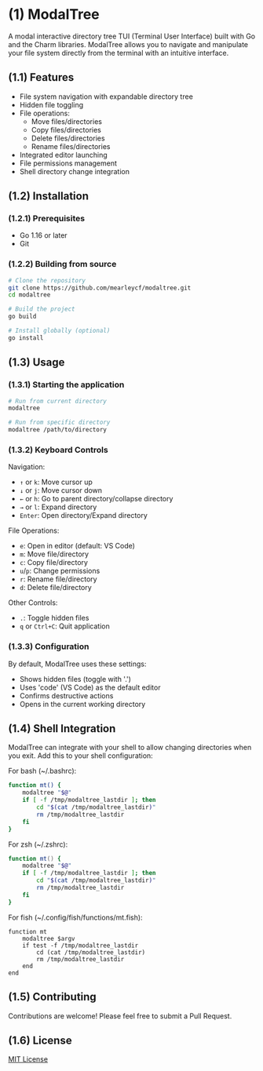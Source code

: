 # (1) ModalTree

A modal interactive directory tree TUI (Terminal User Interface) built with Go and the Charm libraries. ModalTree allows you to navigate and manipulate your file system directly from the terminal with an intuitive interface.

## (1.1) Features

- File system navigation with expandable directory tree
- Hidden file toggling
- File operations:
  - Move files/directories
  - Copy files/directories
  - Delete files/directories
  - Rename files/directories
- Integrated editor launching
- File permissions management
- Shell directory change integration

## (1.2) Installation

### (1.2.1) Prerequisites

- Go 1.16 or later
- Git

### (1.2.2) Building from source

```bash
# Clone the repository
git clone https://github.com/mearleycf/modaltree.git
cd modaltree

# Build the project
go build

# Install globally (optional)
go install
```

## (1.3) Usage

### (1.3.1) Starting the application

```bash
# Run from current directory
modaltree

# Run from specific directory
modaltree /path/to/directory
```

### (1.3.2) Keyboard Controls

Navigation:
- `↑` or `k`: Move cursor up
- `↓` or `j`: Move cursor down
- `←` or `h`: Go to parent directory/collapse directory
- `→` or `l`: Expand directory
- `Enter`: Open directory/Expand directory

File Operations:
- `e`: Open in editor (default: VS Code)
- `m`: Move file/directory
- `c`: Copy file/directory
- `u`/`p`: Change permissions
- `r`: Rename file/directory
- `d`: Delete file/directory

Other Controls:
- `.`: Toggle hidden files
- `q` or `Ctrl+C`: Quit application

### (1.3.3) Configuration

By default, ModalTree uses these settings:
- Shows hidden files (toggle with '.')
- Uses 'code' (VS Code) as the default editor
- Confirms destructive actions
- Opens in the current working directory

## (1.4) Shell Integration

ModalTree can integrate with your shell to allow changing directories when you exit. Add this to your shell configuration:

For bash (~/.bashrc):

```bash
function mt() {
    modaltree "$@"
    if [ -f /tmp/modaltree_lastdir ]; then
        cd "$(cat /tmp/modaltree_lastdir)"
        rm /tmp/modaltree_lastdir
    fi
}
```

For zsh (~/.zshrc):

```zsh
function mt() {
    modaltree "$@"
    if [ -f /tmp/modaltree_lastdir ]; then
        cd "$(cat /tmp/modaltree_lastdir)"
        rm /tmp/modaltree_lastdir
    fi
}
```

For fish (~/.config/fish/functions/mt.fish):

```fish
function mt
    modaltree $argv
    if test -f /tmp/modaltree_lastdir
        cd (cat /tmp/modaltree_lastdir)
        rm /tmp/modaltree_lastdir
    end
end
```

## (1.5) Contributing

Contributions are welcome! Please feel free to submit a Pull Request.

## (1.6) License

[MIT License](LICENSE)